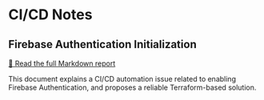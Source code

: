 # CI/CD Notes

## Firebase Authentication Initialization

[📖 Read the full Markdown report](firebase-auth-initialization-issue.pdf)

This document explains a CI/CD automation issue related to enabling Firebase Authentication, and proposes a reliable Terraform-based solution.
